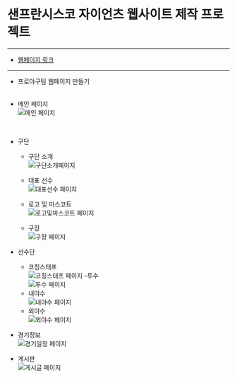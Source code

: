 # 샌프란시스코 자이언츠 웹사이트 제작 프로젝트
-----------------------------------------------

- [웹페이지 링크](http://15.164.213.142:8080/main/entrance)

-----------------------------------------------

- 프로야구팀 웹페이지 만들기
<br><br>




- 메인 페이지  
![메인 페이지](https://user-images.githubusercontent.com/86460929/175053004-efdd5a87-ae3f-404b-9533-56621365d310.gif)
<br/>

- 구단
  - 구단 소개<br>
  ![구단소개페이지](https://user-images.githubusercontent.com/86460929/181475854-7831c892-755d-426a-bbf9-69d92cd2cdff.gif)
  
  - 대표 선수<br>
  ![대표선수 페이지](https://user-images.githubusercontent.com/86460929/181484024-52a72100-e2a6-4371-8f8b-53262e87dbd6.gif)  
  
  - 로고 및 마스코트<br>
  ![로고및마스코트 페이지](https://user-images.githubusercontent.com/86460929/181484162-42c3097c-7dd9-429e-8465-b8acbb550635.gif)
  
  - 구장<br>
  ![구장 페이지](https://user-images.githubusercontent.com/86460929/181485307-bfb8a684-fe86-4552-9479-b62c35f21b71.gif)
  
- 선수단
  - 코칭스태프<br>
  ![코칭스태프 페이지](https://user-images.githubusercontent.com/86460929/181485998-552db3df-6626-446c-a0c3-5a498d625bd2.gif)
  -투수<br>
  ![투수 페이지](https://user-images.githubusercontent.com/86460929/181486446-da4f6211-db3c-41a3-a9e0-92b7997ec59c.gif)
  - 내야수<br>
  ![내야수 페이지](https://user-images.githubusercontent.com/86460929/181486759-f29a64c4-10e5-4954-b247-03de0ff72dad.gif)
  - 외야수<br>
  ![외야수 페이지](https://user-images.githubusercontent.com/86460929/181487783-86b1def0-9f43-43f2-8a7d-d8a3a9f76b13.gif)
- 경기정보<br>
  ![경기일정 페이지](https://user-images.githubusercontent.com/86460929/181507632-2bae2a46-ba7a-41cb-84cf-33cfefca56b2.gif)
- 게시판<br>
  ![게시글 페이지](https://user-images.githubusercontent.com/86460929/181574537-914ccb88-44e0-4544-8af5-8a8a75548e60.gif)

